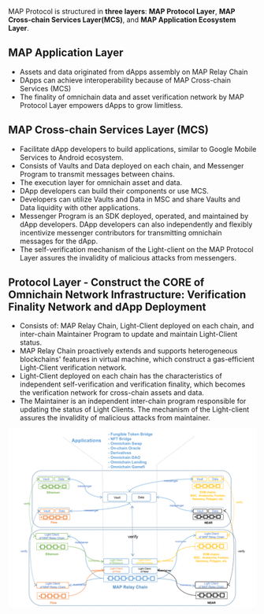 MAP Protocol is structured in **three layers**: **MAP Protocol Layer**, **MAP Cross-chain Services Layer(MCS)**, and **MAP Application Ecosystem Layer**.

## MAP Application Layer

- Assets and data originated from dApps assembly on MAP Relay Chain
- DApps can achieve interoperability because of MAP Cross-chain Services (MCS)
- The finality of omnichain data and asset verification network by MAP Protocol Layer empowers dApps to grow limitless.

## MAP Cross-chain Services Layer (MCS)

- Facilitate dApp developers to build applications, similar to Google Mobile Services to Android ecosystem.
- Consists of Vaults and Data deployed on each chain, and Messenger Program to transmit messages between chains.
- The execution layer for omnichain asset and data.
- DApp developers can build their components or use MCS.
- Developers can utilize Vaults and Data in MSC and share Vaults and Data liquidity with other applications.
- Messenger Program is an SDK deployed, operated, and maintained by dApp developers. DApp developers can also independently and flexibly incentivize messenger contributors for transmitting omnichain messages for the dApp. 
- The self-verification mechanism of the Light-client on the MAP Protocol Layer assures the invalidity of malicious attacks from messengers. 

## Protocol Layer - Construct the CORE of Omnichain Network Infrastructure: Verification Finality Network and dApp Deployment 

- Consists of: MAP Relay Chain, Light-Client deployed on each chain, and inter-chain Maintainer Program to update and maintain Light-Client status.
- MAP Relay Chain proactively extends and supports heterogeneous blockchains' features in virtual machine, which construct a gas-efficient Light-Client verification network.
- Light-Client deployed on each chain has the characteristics of independent self-verification and verification finality, which becomes the verification network for cross-chain assets and data. 
- The Maintainer is an independent inter-chain program responsible for updating the status of Light Clients. The mechanism of the Light-client assures the invalidity of malicious attacks from maintainer. 

![](threelayers.png)
